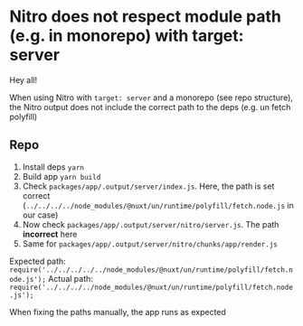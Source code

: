 # Nitro does not respect module path (e.g. in monorepo) with target: server

Hey all!

When using Nitro with `target: server` and a monorepo (see repo structure), the Nitro output does not include the correct path to the deps (e.g. un fetch polyfill)


## Repo

1. Install deps `yarn`
2. Build app `yarn build`
3. Check `packages/app/.output/server/index.js`. Here, the path is set correct (`../../../../node_modules/@nuxt/un/runtime/polyfill/fetch.node.js` in our case)
4. Now check `packages/app/.output/server/nitro/server.js`. The path **incorrect** here
5. Same for `packages/app/.output/server/nitro/chunks/app/render.js`

Expected path: `require('../../../../../node_modules/@nuxt/un/runtime/polyfill/fetch.node.js');`
Actual path: `require('../../../../node_modules/@nuxt/un/runtime/polyfill/fetch.node.js');`

When fixing the paths manually, the app runs as expected
